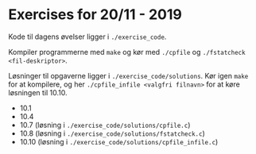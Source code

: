 # Exercises for 20/11 - 2019

Kode til dagens øvelser ligger i ``./exercise_code``.

Kompiler programmerne med ``make`` og kør med ``./cpfile`` og ``./fstatcheck <fil-deskriptor>``.

Løsninger til opgaverne ligger i ``./exercise_code/solutions``.
Kør igen ``make`` for at kompilere, og her ``./cpfile_infile <valgfri filnavn>`` for at køre løsningen til 10.10.


* 10.1
* 10.4
* 10.7  (løsning i ``./exercise_code/solutions/cpfile.c``)
* 10.8  (løsning i ``./exercise_code/solutions/fstatcheck.c``)
* 10.10 (løsning i ``./exercise_code/solutions/cpfile_infile.c``)
